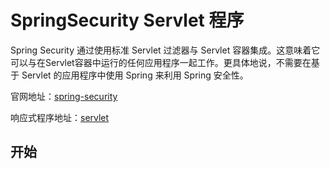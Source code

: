 # SpringSecurity Servlet 程序

Spring Security 通过使用标准 Servlet 过滤器与 Servlet 容器集成。这意味着它可以与在Servlet容器中运行的任何应用程序一起工作。更具体地说，不需要在基于 Servlet 的应用程序中使用 Spring 来利用 Spring 安全性。

官网地址：[spring-security](https://docs.spring.io/spring-security/reference/5.7.6/index.html)

响应式程序地址：[servlet](https://docs.spring.io/spring-security/reference/5.7.6/servlet/index.html)

## 开始


